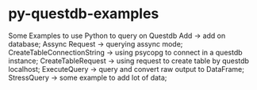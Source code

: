 # py-questdb-examples
Some Examples to use Python to query on Questdb
Add -> add on database; 
Assync Request -> querying assync mode;
CreateTableConnectionString -> using psycopg to connect in a questdb instance;
CreateTableRequest -> using request to create table by questdb localhost;
ExecuteQuery -> query and convert raw output to DataFrame;
StressQuery -> some example to add lot of data;
